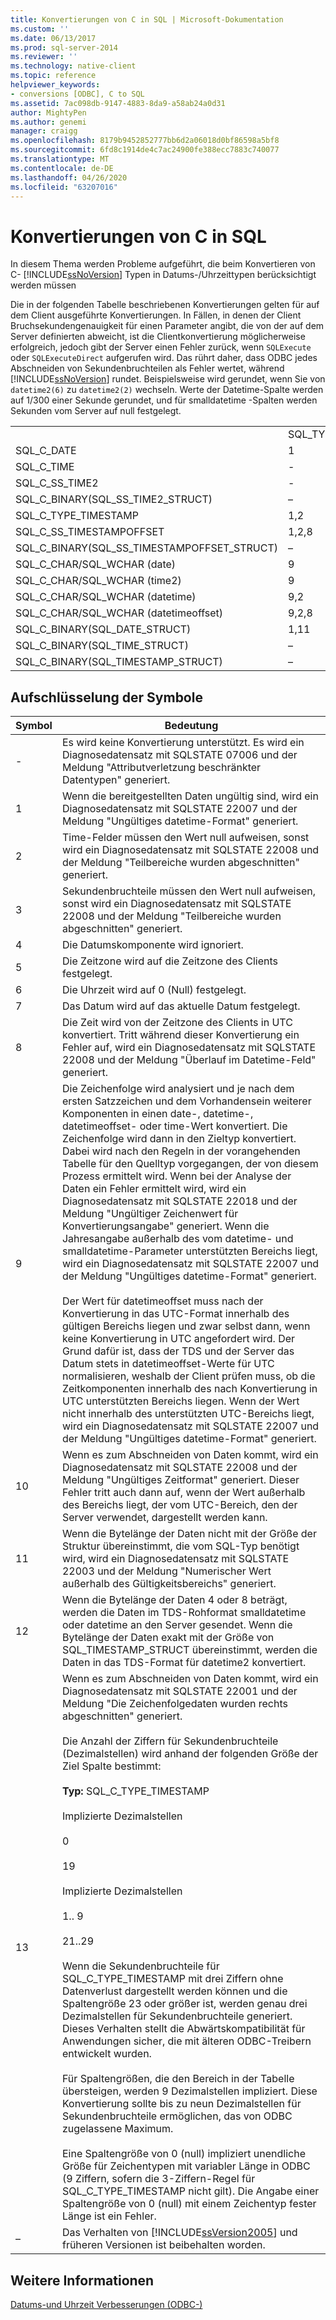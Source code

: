 ```yaml
---
title: Konvertierungen von C in SQL | Microsoft-Dokumentation
ms.custom: ''
ms.date: 06/13/2017
ms.prod: sql-server-2014
ms.reviewer: ''
ms.technology: native-client
ms.topic: reference
helpviewer_keywords:
- conversions [ODBC], C to SQL
ms.assetid: 7ac098db-9147-4883-8da9-a58ab24a0d31
author: MightyPen
ms.author: genemi
manager: craigg
ms.openlocfilehash: 8179b9452852777bb6d2a06018d0bf86598a5bf8
ms.sourcegitcommit: 6fd8c1914de4c7ac24900fe388ecc7883c740077
ms.translationtype: MT
ms.contentlocale: de-DE
ms.lasthandoff: 04/26/2020
ms.locfileid: "63207016"
---
```

# <a name="conversions-from-c-to-sql"></a>Konvertierungen von C in SQL
  In diesem Thema werden Probleme aufgeführt, die beim Konvertieren von C- [!INCLUDE[ssNoVersion](../../includes/ssnoversion-md.md)] Typen in Datums-/Uhrzeittypen berücksichtigt werden müssen  
  
 Die in der folgenden Tabelle beschriebenen Konvertierungen gelten für auf dem Client ausgeführte Konvertierungen. In Fällen, in denen der Client Bruchsekundengenauigkeit für einen Parameter angibt, die von der auf dem Server definierten abweicht, ist die Clientkonvertierung möglicherweise erfolgreich, jedoch gibt der Server einen Fehler zurück, wenn `SQLExecute` oder `SQLExecuteDirect` aufgerufen wird. Das rührt daher, dass ODBC jedes Abschneiden von Sekundenbruchteilen als Fehler wertet, während [!INCLUDE[ssNoVersion](../../includes/ssnoversion-md.md)] rundet. Beispielsweise wird gerundet, wenn Sie von `datetime2(6)` zu `datetime2(2)` wechseln. Werte der Datetime-Spalte werden auf 1/300 einer Sekunde gerundet, und für smalldatetime -Spalten werden Sekunden vom Server auf null festgelegt.  
  
|||||||||  
|-|-|-|-|-|-|-|-|  
||SQL_TYPE_DATE|SQL_TYPE_TIME|SQL_SS_TIME2|SQL_TYPE_TIMESTAMP|SQL_SS_TIMSTAMPOFFSET|SQL_CHAR|SQL_WCHAR|  
|SQL_C_DATE|1|-|-|1,6|1,5,6|1,13|1,13|  
|SQL_C_TIME|-|1|1|1,7|1, 5, 7|1,13|1,13|  
|SQL_C_SS_TIME2|-|1,3|1,10|1,7|1, 5, 7|1,13|1,13|  
|SQL_C_BINARY(SQL_SS_TIME2_STRUCT)|–|–|1,10,11|–|–|–|–|  
|SQL_C_TYPE_TIMESTAMP|1,2|1,3,4|1,4,10|1,10|1,5,10|1,13|1,13|  
|SQL_C_SS_TIMESTAMPOFFSET|1,2,8|1,3,4,8|1,4,8,10|1,8,10|1,10|1,13|1,13|  
|SQL_C_BINARY(SQL_SS_TIMESTAMPOFFSET_STRUCT)|–|–|–|–|1,10,11|–|–|  
|SQL_C_CHAR/SQL_WCHAR (date)|9|9|9|9,6|9,5,6|–|–|  
|SQL_C_CHAR/SQL_WCHAR (time2)|9|9, 3|9,10|9,7,10|9,5,7,10|–|–|  
|SQL_C_CHAR/SQL_WCHAR (datetime)|9,2|9, 3, 4|9,4,10|9,10|9,5,10|–|–|  
|SQL_C_CHAR/SQL_WCHAR (datetimeoffset)|9,2,8|9, 3, 4, 8|9,4,8,10|9,8,10|9,10|–|–|  
|SQL_C_BINARY(SQL_DATE_STRUCT)|1,11|–|–|–|–|–|–|  
|SQL_C_BINARY(SQL_TIME_STRUCT)|–|–|–|–|–|–|–|  
|SQL_C_BINARY(SQL_TIMESTAMP_STRUCT)|–|–|–|–|–|–|–|  
  
## <a name="key-to-symbols"></a>Aufschlüsselung der Symbole  
  
|Symbol|Bedeutung|  
|------------|-------------|  
|-|Es wird keine Konvertierung unterstützt. Es wird ein Diagnosedatensatz mit SQLSTATE 07006 und der Meldung "Attributverletzung beschränkter Datentypen" generiert.|  
|1|Wenn die bereitgestellten Daten ungültig sind, wird ein Diagnosedatensatz mit SQLSTATE 22007 und der Meldung "Ungültiges datetime-Format" generiert.|  
|2|Time-Felder müssen den Wert null aufweisen, sonst wird ein Diagnosedatensatz mit SQLSTATE 22008 und der Meldung "Teilbereiche wurden abgeschnitten" generiert.|  
|3|Sekundenbruchteile müssen den Wert null aufweisen, sonst wird ein Diagnosedatensatz mit SQLSTATE 22008 und der Meldung "Teilbereiche wurden abgeschnitten" generiert.|  
|4|Die Datumskomponente wird ignoriert.|  
|5|Die Zeitzone wird auf die Zeitzone des Clients festgelegt.|  
|6|Die Uhrzeit wird auf 0 (Null) festgelegt.|  
|7|Das Datum wird auf das aktuelle Datum festgelegt.|  
|8|Die Zeit wird von der Zeitzone des Clients in UTC konvertiert. Tritt während dieser Konvertierung ein Fehler auf, wird ein Diagnosedatensatz mit SQLSTATE 22008 und der Meldung "Überlauf im Datetime-Feld" generiert.|  
|9|Die Zeichenfolge wird analysiert und je nach dem ersten Satzzeichen und dem Vorhandensein weiterer Komponenten in einen date-, datetime-, datetimeoffset- oder time-Wert konvertiert. Die Zeichenfolge wird dann in den Zieltyp konvertiert. Dabei wird nach den Regeln in der vorangehenden Tabelle für den Quelltyp vorgegangen, der von diesem Prozess ermittelt wird. Wenn bei der Analyse der Daten ein Fehler ermittelt wird, wird ein Diagnosedatensatz mit SQLSTATE 22018 und der Meldung "Ungültiger Zeichenwert für Konvertierungsangabe" generiert. Wenn die Jahresangabe außerhalb des vom datetime- und smalldatetime-Parameter unterstützten Bereichs liegt, wird ein Diagnosedatensatz mit SQLSTATE 22007 und der Meldung "Ungültiges datetime-Format" generiert.<br /><br /> Der Wert für datetimeoffset muss nach der Konvertierung in das UTC-Format innerhalb des gültigen Bereichs liegen und zwar selbst dann, wenn keine Konvertierung in UTC angefordert wird. Der Grund dafür ist, dass der TDS und der Server das Datum stets in datetimeoffset-Werte für UTC normalisieren, weshalb der Client prüfen muss, ob die Zeitkomponenten innerhalb des nach Konvertierung in UTC unterstützten Bereichs liegen. Wenn der Wert nicht innerhalb des unterstützten UTC-Bereichs liegt, wird ein Diagnosedatensatz mit SQLSTATE 22007 und der Meldung "Ungültiges datetime-Format" generiert.|  
|10|Wenn es zum Abschneiden von Daten kommt, wird ein Diagnosedatensatz mit SQLSTATE 22008 und der Meldung "Ungültiges Zeitformat" generiert. Dieser Fehler tritt auch dann auf, wenn der Wert außerhalb des Bereichs liegt, der vom UTC-Bereich, den der Server verwendet, dargestellt werden kann.|  
|11|Wenn die Bytelänge der Daten nicht mit der Größe der Struktur übereinstimmt, die vom SQL-Typ benötigt wird, wird ein Diagnosedatensatz mit SQLSTATE 22003 und der Meldung "Numerischer Wert außerhalb des Gültigkeitsbereichs" generiert.|  
|12|Wenn die Bytelänge der Daten 4 oder 8 beträgt, werden die Daten im TDS-Rohformat smalldatetime oder datetime an den Server gesendet. Wenn die Bytelänge der Daten exakt mit der Größe von SQL_TIMESTAMP_STRUCT übereinstimmt, werden die Daten in das TDS-Format für datetime2 konvertiert.|  
|13|Wenn es zum Abschneiden von Daten kommt, wird ein Diagnosedatensatz mit SQLSTATE 22001 und der Meldung "Die Zeichenfolgedaten wurden rechts abgeschnitten" generiert.<br /><br /> Die Anzahl der Ziffern für Sekundenbruchteile (Dezimalstellen) wird anhand der folgenden Größe der Ziel Spalte bestimmt:<br /><br /> **Typ:** SQL_C_TYPE_TIMESTAMP<br /><br /> Implizierte Dezimalstellen<br /><br /> 0<br /><br /> 19<br /><br /> Implizierte Dezimalstellen<br /><br /> 1.. 9<br /><br /> 21..29<br /><br /> Wenn die Sekundenbruchteile für SQL_C_TYPE_TIMESTAMP mit drei Ziffern ohne Datenverlust dargestellt werden können und die Spaltengröße 23 oder größer ist, werden genau drei Dezimalstellen für Sekundenbruchteile generiert. Dieses Verhalten stellt die Abwärtskompatibilität für Anwendungen sicher, die mit älteren ODBC-Treibern entwickelt wurden.<br /><br /> Für Spaltengrößen, die den Bereich in der Tabelle übersteigen, werden 9 Dezimalstellen impliziert. Diese Konvertierung sollte bis zu neun Dezimalstellen für Sekundenbruchteile ermöglichen, das von ODBC zugelassene Maximum.<br /><br /> Eine Spaltengröße von 0 (null) impliziert unendliche Größe für Zeichentypen mit variabler Länge in ODBC (9 Ziffern, sofern die 3-Ziffern-Regel für SQL_C_TYPE_TIMESTAMP nicht gilt). Die Angabe einer Spaltengröße von 0 (null) mit einem Zeichentyp fester Länge ist ein Fehler.|  
|–|Das Verhalten von [!INCLUDE[ssVersion2005](../../includes/ssversion2005-md.md)] und früheren Versionen ist beibehalten worden.|  
  
## <a name="see-also"></a>Weitere Informationen  
 [Datums-und Uhrzeit Verbesserungen &#40;ODBC-&#41;](date-and-time-improvements-odbc.md)  
  
  
